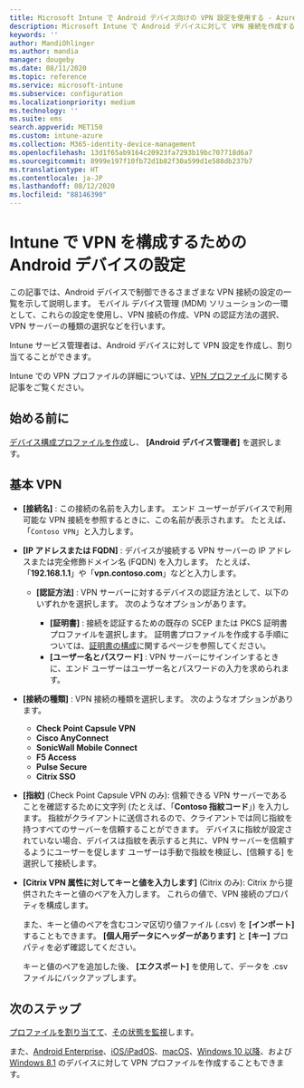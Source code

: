 ```yaml
---
title: Microsoft Intune で Android デバイス向けの VPN 設定を使用する - Azure | Microsoft Docs
description: Microsoft Intune で Android デバイスに対して VPN 接続を作成するためのすべての設定を確認します。 VPN サーバーの接続名、IP アドレス、または FQDN を入力し、ユーザーの認証方法を選択して、Citrix、SonicWall、Check Point Capsule、および Pulse Secure の接続の種類を選択します。
keywords: ''
author: MandiOhlinger
ms.author: mandia
manager: dougeby
ms.date: 08/11/2020
ms.topic: reference
ms.service: microsoft-intune
ms.subservice: configuration
ms.localizationpriority: medium
ms.technology: ''
ms.suite: ems
search.appverid: MET150
ms.custom: intune-azure
ms.collection: M365-identity-device-management
ms.openlocfilehash: 13d1f65ab9164c20923fa7293b19bc707718d6a7
ms.sourcegitcommit: 8999e197f10fb72d1b82f30a599d1e588db237b7
ms.translationtype: HT
ms.contentlocale: ja-JP
ms.lasthandoff: 08/12/2020
ms.locfileid: "88146390"
---
```

# <a name="android-device-settings-to-configure-vpn-in-intune"></a>Intune で VPN を構成するための Android デバイスの設定

この記事では、Android デバイスで制御できるさまざまな VPN 接続の設定の一覧を示して説明します。 モバイル デバイス管理 (MDM) ソリューションの一環として、これらの設定を使用し、VPN 接続の作成、VPN の認証方法の選択、VPN サーバーの種類の選択などを行います。

Intune サービス管理者は、Android デバイスに対して VPN 設定を作成し、割り当てることができます。 

Intune での VPN プロファイルの詳細については、[VPN プロファイル](vpn-settings-configure.md)に関する記事をご覧ください。

## <a name="before-you-begin"></a>始める前に

[デバイス構成プロファイルを作成](vpn-settings-configure.md)し、 **[Android デバイス管理者]** を選択します。

## <a name="base-vpn"></a>基本 VPN

- **[接続名]** : この接続の名前を入力します。 エンド ユーザーがデバイスで利用可能な VPN 接続を参照するときに、この名前が表示されます。 たとえば、「`Contoso VPN`」と入力します。
- **[IP アドレスまたは FQDN]** : デバイスが接続する VPN サーバーの IP アドレスまたは完全修飾ドメイン名 (FQDN) を入力します。 たとえば、「**192.168.1.1**」や「**vpn.contoso.com**」などと入力します。

  - **[認証方法]** : VPN サーバーに対するデバイスの認証方法として、以下のいずれかを選択します。 次のようなオプションがあります。

    - **[証明書]** : 接続を認証するための既存の SCEP または PKCS 証明書プロファイルを選択します。 証明書プロファイルを作成する手順については、[証明書の構成](../protect/certificates-configure.md)に関するページを参照してください。
    - **[ユーザー名とパスワード]** : VPN サーバーにサインインするときに、エンド ユーザーはユーザー名とパスワードの入力を求められます。

- **[接続の種類]** : VPN 接続の種類を選択します。 次のようなオプションがあります。

  - **Check Point Capsule VPN**
  - **Cisco AnyConnect**
  - **SonicWall Mobile Connect**
  - **F5 Access**
  - **Pulse Secure**
  - **Citrix SSO**

- **[指紋]** (Check Point Capsule VPN のみ): 信頼できる VPN サーバーであることを確認するために文字列 (たとえば、「**Contoso 指紋コード**」) を入力します。 指紋がクライアントに送信されるので、クライアントでは同じ指紋を持つすべてのサーバーを信頼することができます。 デバイスに指紋が設定されていない場合、デバイスは指紋を表示すると共に、VPN サーバーを信頼するようにユーザーを促します ユーザーは手動で指紋を検証し、[信頼する] を選択して接続します。
- **[Citrix VPN 属性に対してキーと値を入力します]** (Citrix のみ): Citrix から提供されたキーと値のペアを入力します。 これらの値で、VPN 接続のプロパティを構成します。 

  また、キーと値のペアを含むコンマ区切り値ファイル (.csv) を **[インポート]** することもできます。 **[個人用データにヘッダーがあります]** と **[キー]** プロパティを必ず確認してください。

  キーと値のペアを追加した後、 **[エクスポート]** を使用して、データを .csv ファイルにバックアップします。

## <a name="next-steps"></a>次のステップ

[プロファイルを割り当てて](device-profile-assign.md)、[その状態を監視](device-profile-monitor.md)します。

また、[Android Enterprise](vpn-settings-android-enterprise.md)、[iOS/iPadOS](vpn-settings-ios.md)、[macOS](vpn-settings-macos.md)、[Windows 10 以降](vpn-settings-windows-10.md)、および [Windows 8.1](vpn-settings-windows-8-1.md) のデバイスに対して VPN プロファイルを作成することもできます。
